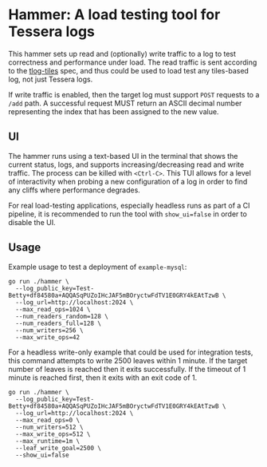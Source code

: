 # Hammer: A load testing tool for Tessera logs

This hammer sets up read and (optionally) write traffic to a log to test correctness and performance under load.
The read traffic is sent according to the [tlog-tiles](https://github.com/C2SP/C2SP/blob/main/tlog-tiles.md) spec, and thus could be used to load test any tiles-based log, not just Tessera logs.

If write traffic is enabled, then the target log must support `POST` requests to a `/add` path.
A successful request MUST return an ASCII decimal number representing the index that has been assigned to the new value.

## UI

The hammer runs using a text-based UI in the terminal that shows the current status, logs, and supports increasing/decreasing read and write traffic.
The process can be killed with `<Ctrl-C>`.
This TUI allows for a level of interactivity when probing a new configuration of a log in order to find any cliffs where performance degrades.

For real load-testing applications, especially headless runs as part of a CI pipeline, it is recommended to run the tool with `show_ui=false` in order to disable the UI.

## Usage

Example usage to test a deployment of `example-mysql`:

```shell
go run ./hammer \
  --log_public_key=Test-Betty+df84580a+AQQASqPUZoIHcJAF5mBOryctwFdTV1E0GRY4kEAtTzwB \
  --log_url=http://localhost:2024 \
  --max_read_ops=1024 \
  --num_readers_random=128 \
  --num_readers_full=128 \
  --num_writers=256 \
  --max_write_ops=42
```

For a headless write-only example that could be used for integration tests, this command attempts to write 2500 leaves within 1 minute.
If the target number of leaves is reached then it exits successfully.
If the timeout of 1 minute is reached first, then it exits with an exit code of 1.

```shell
go run ./hammer \
  --log_public_key=Test-Betty+df84580a+AQQASqPUZoIHcJAF5mBOryctwFdTV1E0GRY4kEAtTzwB \
  --log_url=http://localhost:2024 \
  --max_read_ops=0 \
  --num_writers=512 \
  --max_write_ops=512 \
  --max_runtime=1m \
  --leaf_write_goal=2500 \
  --show_ui=false
```
